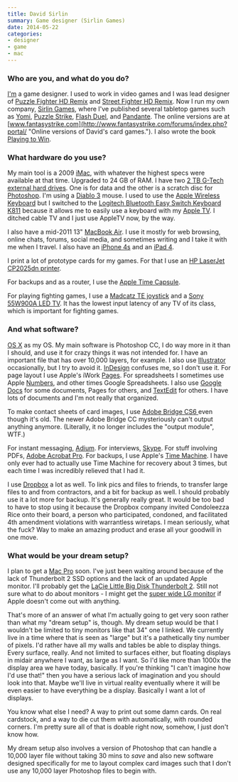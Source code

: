 ```yaml
---
title: David Sirlin
summary: Game designer (Sirlin Games)
date: 2014-05-22
categories:
- designer
- game
- mac
---
```


### Who are you, and what do you do?

[I'm](http://www.sirlin.net/ "David's website.") a game designer. I used to work in video games and I was lead designer of [Puzzle Fighter HD Remix][super-puzzle-fighter-ii-turbo-hd-remix] and [Street Fighter HD Remix][super-street-fighter-ii-turbo-hd-remix]. Now I run my own company, [Sirlin Games](http://www.sirlingames.com/ "David's game company."), where I've published several tabletop games such as [Yomi][], [Puzzle Strike][puzzle-strike], [Flash Duel][flash-duel], and [Pandante][]. The online versions are at [www.fantasystrike.com](http://www.fantasystrike.com/forums/index.php?portal/ "Online versions of David's card games."). I also wrote the book [Playing to Win](http://www.sirlin.net/ptw "David's book about games.").

### What hardware do you use?

My main tool is a 2009 [iMac][], with whatever the highest specs were available at that time. Upgraded to 24 GB of RAM. I have two [2 TB G-Tech external hard drives][g-drive]. One is for data and the other is a scratch disc for [Photoshop][]. I'm using a [Diablo 3][diablo-3] mouse. I used to use the [Apple Wireless Keyboard][keyboard] but I switched to the [Logitech Bluetooth Easy Switch Keyboard K811][bluetooth-easy-switch-keyboard] because it allows me to easily use a keyboard with my [Apple TV][apple-tv]. I ditched cable TV and I just use AppleTV now, by the way.

I also have a mid-2011 13" [MacBook Air][macbook-air]. I use it mostly for web browsing, online chats, forums, social media, and sometimes writing and I take it with me when I travel. I also have an [iPhone 4s][iphone-4s] and an [iPad 4][ipad-4].

I print a lot of prototype cards for my games. For that I use an [HP LaserJet CP2025dn printer][color-laserjet-cp2025dn].

For backups and as a router, I use the [Apple Time Capsule][time-capsule].

For playing fighting games, I use a [Madcatz TE joystick][street-fighter-iv-fightstick-tournament-edition] and a [Sony 55W900A LED TV][kdl-55w900a]. It has the lowest input latency of any TV of its class, which is important for fighting games.

### And what software?

[OS X][macos] as my OS. My main software is Photoshop CC, I do way more in it than I should, and use it for crazy things it was not intended for. I have an important file that has over 10,000 layers, for example. I also use [Illustrator][] occasionally, but I try to avoid it. [InDesign][] confuses me, so I don't use it. For page layout I use Apple's iWork [Pages][]. For spreadsheets I sometimes use Apple [Numbers][], and other times Google Spreadsheets. I also use [Google Docs][google-docs] for some documents, Pages for others, and [TextEdit][] for others. I have lots of documents and I'm not really that organized.

To make contact sheets of card images, I use [Adobe Bridge CS6 ][bridge] even though it's old. The newer Adobe Bridge CC mysteriously can't output anything anymore. (Literally, it no longer includes the "output module", WTF.)

For instant messaging, [Adium][]. For interviews, [Skype][]. For stuff involving PDFs, [Adobe Acrobat Pro][acrobat-pro]. For backups, I use Apple's [Time Machine][time-machine]. I have only ever had to actually use Time Machine for recovery about 3 times, but each time I was incredibly relieved that I had it.

I use [Dropbox][] a lot as well. To link pics and files to friends, to transfer large files to and from contractors, and a bit for backup as well. I should probably use it a lot more for backup. It's generally really great. It would be too bad to have to stop using it because the Dropbox company invited Condoleezza Rice onto their board, a person who participated, condoned, and facilitated 4th amendment violations with warrantless wiretaps. I mean seriously, what the fuck? Way to make an amazing product and erase all your goodwill in one move.

### What would be your dream setup?

I plan to get a [Mac Pro][mac-pro] soon. I've just been waiting around because of the lack of Thunderbolt 2 SSD options and the lack of an updated Apple monitor. I'll probably get the [LaCie Little Big Disk Thunderbolt 2][little-big-disk-thunderbolt-2]. Still not sure what to do about monitors - I might get the [super wide LG monitor][34um95] if Apple doesn't come out with anything.

That's more of an answer of what I'm actually going to get very soon rather than what my "dream setup" is, though. My dream setup would be that I wouldn't be limited to tiny monitors like that 34" one I linked. We currently live in a time where that is seen as "large" but it's a pathetically tiny number of pixels. I'd rather have all my walls and tables be able to display things. Every surface, really. And not limited to surfaces either, but floating displays in midair anywhere I want, as large as I want. So I'd like more than 1000x the display area we have today, basically. If you're thinking "I can't imagine how I'd use that!" then you have a serious lack of imagination and you should look into that. Maybe we'll live in virtual reality eventually where it will be even easier to have everything be a display. Basically I want a lot of displays.

You know what else I need? A way to print out some damn cards. On real cardstock, and a way to die cut them with automatically, with rounded corners. I'm pretty sure all of that is doable right now, somehow, I just don't know how.

My dream setup also involves a version of Photoshop that can handle a 10,000 layer file without taking 30 mins to *save* and also new software designed specifically for me to layout complex card images such that I don't use any 10,000 layer Photoshop files to begin with.

[34um95]: https://www.lg.com/id/monitor/lg-34UM95 "A 34 inch ultra-wide monitor."
[acrobat-pro]: https://www.adobe.com/acrobat/acrobat-pro.html "PDF software."
[adium]: https://en.wikipedia.org/wiki/Adium "A multi-protocol chat application for the Mac."
[apple-tv]: https://en.wikipedia.org/wiki/Apple_TV "A device for viewing media on a TV."
[bluetooth-easy-switch-keyboard]: https://www.logitech.com/en-us/product/illuminated-keyboard-for-mac-ipad-iphone.html "A keyboard that works with both Macs and iOS devices, simultaneously."
[bridge]: https://creative.adobe.com/products/bridge "A shared media manager for Adobe CS products."
[color-laserjet-cp2025dn]: http://web.archive.org/web/20220421001416/https://www.amazon.com/HP-CB495A-ABA-HP-CP2025DN-Color-LaserJet-Printer/dp/B001F0RI1I "A laser printer."
[diablo-3]: https://us.diablo3.com/en/ "An isometric fantasy game."
[dropbox]: https://www.dropbox.com/ "Online syncing and storage."
[flash-duel]: https://www.sirlingames.com/pages/fd "A fighting card game."
[g-drive]: https://shop.westerndigital.com/products "External hard disk storage."
[google-docs]: https://en.wikipedia.org/wiki/Google_Docs "A web-based office suite."
[illustrator]: https://www.adobe.com/products/illustrator.html "A vector graphics editor."
[imac]: https://www.apple.com/imac-24/ "An all-in-one computer."
[indesign]: https://www.adobe.com/products/indesign.html "A desktop/web publishing application."
[ipad-4]: https://en.wikipedia.org/wiki/IPad_(4th_generation) "A 9.7 inch iOS tablet."
[iphone-4s]: https://en.wikipedia.org/wiki/IPhone_4S "A smartphone."
[kdl-55w900a]: http://web.archive.org/web/20191028020330/https://www.amazon.com/Sony-KDL55W950B-55-Inch-1080p-120Hz/dp/B00HPMCLCG "A 55 inch LED TV."
[keyboard]: https://www.apple.com/us/shop/goto/mac/accessories "The keyboard."
[little-big-disk-thunderbolt-2]: https://www.lacie.com/ "An external Thunderbolt 2 disk."
[mac-pro]: https://www.apple.com/mac-pro/ "The Intel-based Mac tower computer."
[macbook-air]: https://www.apple.com/macbook-air/ "A very thin laptop."
[macos]: https://en.wikipedia.org/wiki/MacOS "An operating system for Mac hardware."
[numbers]: https://www.apple.com/numbers/ "A spreadsheet application for the Mac."
[pages]: https://www.apple.com/pages/ "A Mac word processor and layout tool from Apple."
[pandante]: https://www.sirlingames.com/pages/pandante "A panda-themed gambling game."
[photoshop]: https://www.adobe.com/products/photoshop.html "A bitmap image editor."
[puzzle-strike]: https://www.sirlingames.com/pages/ps "A chip-based board game."
[skype]: https://www.skype.com/en/ "Voice and video chat software."
[street-fighter-iv-fightstick-tournament-edition]: http://web.archive.org/web/20190506110702/https://www.amazon.com/Fighter-FightStick-Tournament-Edition-Playstation-3/dp/B001M22WN8 "A fighting game controller for the XBox 360."
[super-puzzle-fighter-ii-turbo-hd-remix]: https://www.giantbomb.com/super-puzzle-fighter-ii-turbo-hd-remix/3030-5845/ "A remixed puzzle game."
[super-street-fighter-ii-turbo-hd-remix]: https://en.wikipedia.org/wiki/Super_Street_Fighter_II_Turbo_HD_Remix "A remixed fighting game."
[textedit]: http://web.archive.org/web/20200525165141/https://support.apple.com/en-us/HT2523 "A text editor included with Mac OS X."
[time-capsule]: https://www.apple.com/mac/ "A WiFi access point and backup system."
[time-machine]: https://en.wikipedia.org/wiki/Time_Machine_(Mac_OS) "Backup software for the masses, included with Mac OS X 10.5."
[yomi]: https://www.sirlingames.com/pages/yomi "A fighting card game."
